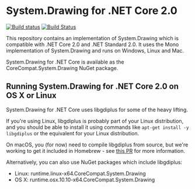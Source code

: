 # System.Drawing for .NET Core 2.0
[![Build status](https://ci.appveyor.com/api/projects/status/1t79xy51m7fkg8re?svg=true)](https://ci.appveyor.com/project/qmfrederik/system-drawing)
[![Build Status](https://travis-ci.org/CoreCompat/System.Drawing.svg?branch=master)](https://travis-ci.org/CoreCompat/System.Drawing)

This repository contains an implementation of System.Drawing which is compatible with .NET Core 2.0 and .NET Standard 2.0.
It uses the Mono implementation of System.Drawing and runs on Windows, Linux and Mac.

System.Drawing for .NET Core is available as the CoreCompat.System.Drawing NuGet package.

## Running System.Drawing for .NET Core 2.0 on OS X or Linux

System.Drawing for .NET Core uses libgdiplus for some of the heavy lifting.

If you're using Linux, libgdiplus is probably part of your Linux distribution, and you should be able to install it using
commands like `apt-get install -y libgdiplus` or the equivalent for your Linux distribution.

On macOS, you (for now) need to compile libgdiplus from source, but we're working to get it included in Homebrew - see [this PR](https://github.com/Homebrew/homebrew-core/pull/12862)
for more information.

Alternatively, you can also use NuGet packages which include libgdiplus:

- Linux: runtime.linux-x64.CoreCompat.System.Drawing
- OS X: runtime.osx.10.10-x64.CoreCompat.System.Drawing